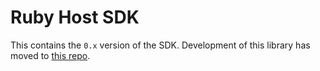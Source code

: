 # Ruby Host SDK

This contains the `0.x` version of the SDK. Development of this library has moved to [this repo](https://github.com/extism/ruby-sdk#readme).
